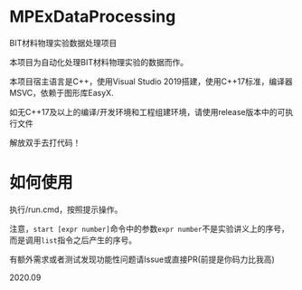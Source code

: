 # MPExDataProcessing

BIT材料物理实验数据处理项目

本项目为自动化处理BIT材料物理实验的数据而作。

本项目宿主语言是C++，使用Visual Studio 2019搭建，使用C++17标准，编译器MSVC，依赖于图形库EasyX.

如无C++17及以上的编译/开发环境和工程组建环境，请使用release版本中的可执行文件

解放双手去打代码！

# 如何使用

执行/run.cmd，按照提示操作。

注意，`start [expr number]`命令中的参数`expr number`不是实验讲义上的序号，而是调用`list`指令之后产生的序号。

有额外需求或者测试发现功能性问题请Issue或直接PR(前提是你码力比我高)

2020.09
